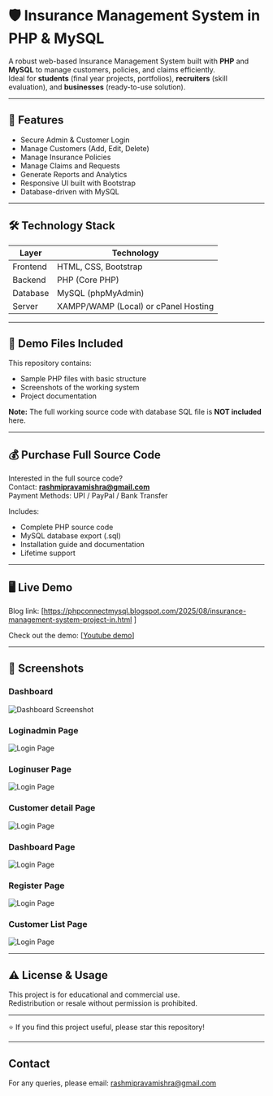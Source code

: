 # 🛡 Insurance Management System in PHP & MySQL

A robust web-based Insurance Management System built with **PHP** and **MySQL** to manage customers, policies, and claims efficiently.  
Ideal for **students** (final year projects, portfolios), **recruiters** (skill evaluation), and **businesses** (ready-to-use solution).

---

## 🚀 Features

- Secure Admin & Customer Login  
- Manage Customers (Add, Edit, Delete)  
- Manage Insurance Policies  
- Manage Claims and Requests  
- Generate Reports and Analytics  
- Responsive UI built with Bootstrap  
- Database-driven with MySQL  

---

## 🛠 Technology Stack

| Layer    | Technology         |
| -------- | ------------------ |
| Frontend | HTML, CSS, Bootstrap |
| Backend  | PHP (Core PHP)       |
| Database | MySQL (phpMyAdmin)   |
| Server   | XAMPP/WAMP (Local) or cPanel Hosting |

---

## 📂 Demo Files Included

This repository contains:  
- Sample PHP files with basic structure  
- Screenshots of the working system  
- Project documentation  

**Note:** The full working source code with database SQL file is **NOT included** here.

---

## 💰 Purchase Full Source Code

Interested in the full source code?  
Contact: **rashmipravamishra@gmail.com**  
Payment Methods: UPI / PayPal / Bank Transfer  

Includes:  
- Complete PHP source code  
- MySQL database export (.sql)  
- Installation guide and documentation  
- Lifetime support  

---

## 🖥 Live Demo
Blog link: [https://phpconnectmysql.blogspot.com/2025/08/insurance-management-system-project-in.html ]

Check out the demo: [[Youtube demo](https://youtu.be/X371TRw6WNw)]

---


## 📸 Screenshots

### Dashboard  
![Dashboard Screenshot](screenshots/dashboard.png)

### Loginadmin Page  
![Login Page](screenshots/loginadmin.png)
### Loginuser Page  
![Login Page](screenshots/loginuser.png)

### Customer detail Page  
![Login Page](screenshots/customerinf.png)

### Dashboard Page  
![Login Page](screenshots/dashboard1.png)


### Register Page  
![Login Page](screenshots/register.png)

### Customer List Page  
![Login Page](screenshots/customerlist.png)


---

## ⚠ License & Usage

This project is for educational and commercial use.  
Redistribution or resale without permission is prohibited.

---

⭐ If you find this project useful, please star this repository!

---

## Contact

For any queries, please email: rashmipravamishra@gmail.com

